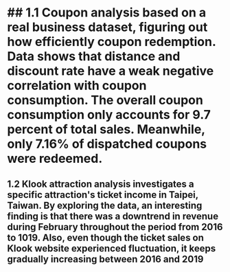 # ## 1.1 Coupon analysis based on a real business dataset, figuring out how efficiently coupon redemption.  Data shows that distance and discount rate have a weak negative correlation with coupon consumption. The overall coupon consumption only accounts for 9.7 percent of total sales. Meanwhile, only 7.16% of dispatched coupons were redeemed. 
## 1.2 Klook attraction analysis investigates a specific attraction's ticket income in Taipei, Taiwan. By exploring the data, an interesting finding is that there was a downtrend in revenue during February throughout the period from 2016 to 1019.  Also, even though the ticket sales on Klook website experienced fluctuation, it keeps gradually increasing between 2016 and 2019
